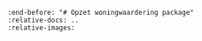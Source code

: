 ```{include} ../README.md
:end-before: "# Opzet woningwaardering package"
:relative-docs: ..
:relative-images:
```
